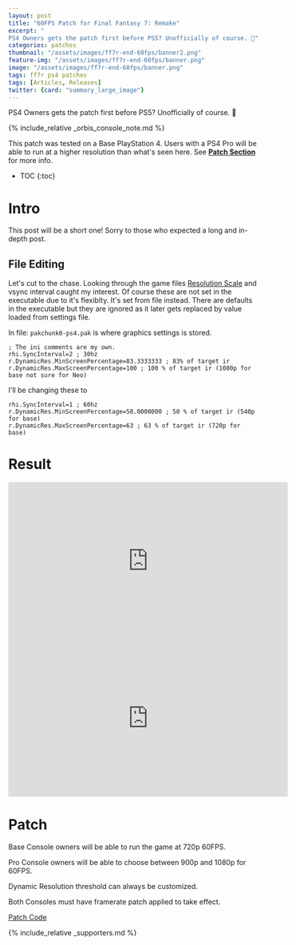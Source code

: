 ```yaml
---
layout: post
title: "60FPS Patch for Final Fantasy 7: Remake"
excerpt: "
PS4 Owners gets the patch first before PS5? Unofficially of course. 🤔"
categories: patches
thumbnail: "/assets/images/ff7r-end-60fps/banner2.png"
feature-img: "/assets/images/ff7r-end-60fps/banner.png"
image: "/assets/images/ff7r-end-60fps/banner.png"
tags: ff7r ps4 patches
tags: [Articles, Releases]
twitter: {card: "summary_large_image"}
---
```


PS4 Owners gets the patch first before PS5? Unofficially of course. 🤔

{% include_relative _orbis_console_note.md %}

This patch was tested on a Base PlayStation 4. Users with a PS4 Pro will be able to run at a higher resolution than what's seen here. See [**Patch Section**](#patch) for more info.

* TOC
{:toc}

# Intro

This post will be a short one! Sorry to those who expected a long and in-depth post.

## File Editing

Let's cut to the chase. Looking through the game files [Resolution Scale](https://docs.unrealengine.com/en-US/RenderingAndGraphics/DynamicResolution/index.html) and vsync interval caught my interest. Of course these are not set in the executable due to it's flexiblty. It's set from file instead. There are defaults in the executable but they are ignored as it later gets replaced by value loaded from settings file.

In file: `pakchunk0-ps4.pak` is where graphics settings is stored.

```
; The ini comments are my own.
rhi.SyncInterval=2 ; 30hz
r.DynamicRes.MinScreenPercentage=83.3333333 ; 83% of target ir
r.DynamicRes.MaxScreenPercentage=100 ; 100 % of target ir (1080p for base not sure for Neo)
```

I'll be changing these to 

```
rhi.SyncInterval=1 ; 60hz
r.DynamicRes.MinScreenPercentage=50.0000000 ; 50 % of target ir (540p for base)
r.DynamicRes.MaxScreenPercentage=63 ; 63 % of target ir (720p for base)
```

# Result

<div align="center" class="video-container">
<iframe width="560" height="315" src="https://www.youtube.com/embed/ync0bSVoX-0?start=325" title="YouTube video player" frameborder="0" allow="accelerometer; autoplay; clipboard-write; encrypted-media; gyroscope; picture-in-picture" allowfullscreen></iframe>
</div>

<div align="center" class="video-container">
<iframe width="560" height="315" src="https://www.youtube.com/embed/JeKoRI4ZVUM" title="YouTube video player" frameborder="0" allow="accelerometer; autoplay; clipboard-write; encrypted-media; gyroscope; picture-in-picture" allowfullscreen></iframe>
</div>

# Patch

Base Console owners will be able to run the game at 720p 60FPS.

Pro Console owners will be able to choose between 900p and 1080p for 60FPS.

Dynamic Resolution threshold can always be customized.

Both Consoles must have framerate patch applied to take effect.

<a href="https://github.com/illusion0001/illusion0001.github.io/blob/main/_patches/FF7R-Orbis.md#60-fps-patch" class="button" role="button"><i class='fas fa-download'></i> Patch Code</a>

{% include_relative _supporters.md %}
